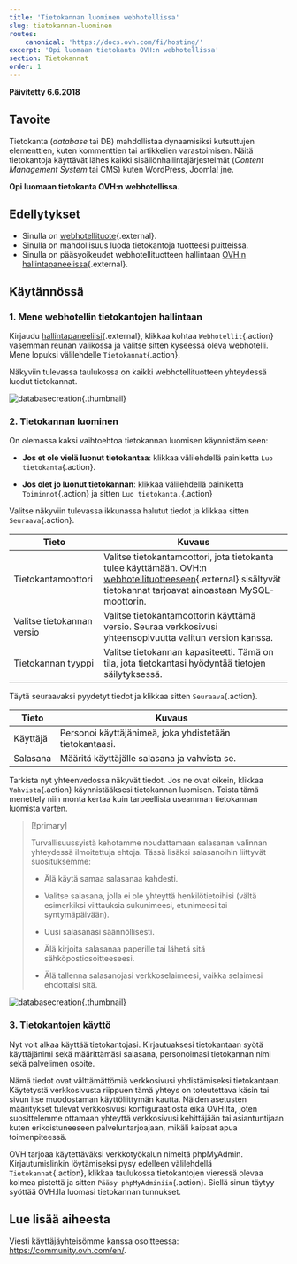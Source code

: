```yaml
---
title: 'Tietokannan luominen webhotellissa'
slug: tietokannan-luominen
routes:
    canonical: 'https://docs.ovh.com/fi/hosting/'
excerpt: 'Opi luomaan tietokanta OVH:n webhotellissa'
section: Tietokannat
order: 1
---
```


**Päivitetty 6.6.2018**

## Tavoite

Tietokanta (*database* tai DB) mahdollistaa dynaamisiksi kutsuttujen elementtien, kuten kommenttien tai artikkelien varastoimisen. Näitä tietokantoja käyttävät lähes kaikki sisällönhallintajärjestelmät (*Content Management System* tai CMS) kuten WordPress, Joomla! jne.

**Opi luomaan tietokanta OVH:n webhotellissa.**

## Edellytykset

- Sinulla on [webhotellituote](https://www.ovh-hosting.fi/webhotelli){.external}.
- Sinulla on mahdollisuus luoda tietokantoja tuotteesi puitteissa.
- Sinulla on pääsyoikeudet webhotellituotteen hallintaan [OVH:n hallintapaneelissa](https://www.ovh.com/auth/?action=gotomanager){.external}.

## Käytännössä

### 1. Mene webhotellin tietokantojen hallintaan

Kirjaudu [hallintapaneeliisi](https://www.ovh.com/auth/?action=gotomanager){.external}, klikkaa kohtaa `Webhotellit`{.action} vasemman reunan valikossa ja valitse sitten kyseessä oleva webhotelli. Mene lopuksi välilehdelle `Tietokannat`{.action}.

Näkyviin tulevassa taulukossa on kaikki webhotellituotteen yhteydessä luodut tietokannat.

![databasecreation](images/database-creation-step1.png){.thumbnail}

### 2. Tietokannan luominen

On olemassa kaksi vaihtoehtoa tietokannan luomisen käynnistämiseen:

- **Jos et ole vielä luonut tietokantaa**: klikkaa välilehdellä painiketta `Luo tietokanta`{.action}.

- **Jos olet jo luonut tietokannan**: klikkaa välilehdellä painiketta `Toiminnot`{.action} ja sitten `Luo tietokanta.`{.action}

Valitse näkyviin tulevassa ikkunassa halutut tiedot ja klikkaa sitten `Seuraava`{.action}.

|Tieto|Kuvaus|  
|---|---|  
|Tietokantamoottori|Valitse tietokantamoottori, jota tietokanta tulee käyttämään. OVH:n [webhotellituotteeseen](https://www.ovh-hosting.fi/webhotelli){.external} sisältyvät tietokannat tarjoavat ainoastaan MySQL-moottorin.|  
|Valitse tietokannan versio|Valitse tietokantamoottorin käyttämä versio. Seuraa verkkosivusi yhteensopivuutta valitun version kanssa.|  
|Tietokannan tyyppi|Valitse tietokannan kapasiteetti. Tämä on tila, jota tietokantasi hyödyntää tietojen säilytyksessä.|   

Täytä seuraavaksi pyydetyt tiedot ja klikkaa sitten `Seuraava`{.action}.

|Tieto|Kuvaus|   
|---|---|   
|Käyttäjä|Personoi käyttäjänimeä, joka yhdistetään tietokantaasi.|   
|Salasana|Määritä käyttäjälle salasana ja vahvista se.|   

Tarkista nyt yhteenvedossa näkyvät tiedot. Jos ne ovat oikein, klikkaa `Vahvista`{.action} käynnistääksesi tietokannan luomisen. Toista tämä menettely niin monta kertaa kuin tarpeellista useamman tietokannan luomista varten.

> [!primary]
>
> Turvallisuussyistä kehotamme noudattamaan salasanan valinnan yhteydessä ilmoitettuja ehtoja. Tässä lisäksi salasanoihin liittyvät suosituksemme:
>
> - Älä käytä samaa salasanaa kahdesti.
>
> - Valitse salasana, jolla ei ole yhteyttä henkilötietoihisi (vältä esimerkiksi viittauksia sukunimeesi, etunimeesi tai syntymäpäivään).
>
> - Uusi salasanasi säännöllisesti.
>
> - Älä kirjoita salasanaa paperille tai lähetä sitä sähköpostiosoitteeseesi.
>
> - Älä tallenna salasanojasi verkkoselaimeesi, vaikka selaimesi ehdottaisi sitä.
>

![databasecreation](images/database-creation-step2.png){.thumbnail}

### 3. Tietokantojen käyttö

Nyt voit alkaa käyttää tietokantojasi. Kirjautuaksesi tietokantaan syötä käyttäjänimi sekä määrittämäsi salasana, personoimasi tietokannan nimi sekä palvelimen osoite.

Nämä tiedot ovat välttämättömiä verkkosivusi yhdistämiseksi tietokantaan. Käytetystä verkkosivusta riippuen tämä yhteys on toteutettava käsin tai sivun itse muodostaman käyttöliittymän kautta. Näiden asetusten määritykset tulevat verkkosivusi konfiguraatiosta eikä OVH:lta, joten suosittelemme ottamaan yhteyttä verkkosivusi kehittäjään tai asiantuntijaan kuten erikoistuneeseen palveluntarjoajaan, mikäli kaipaat apua toimenpiteessä.

OVH tarjoaa käytettäväksi verkkotyökalun nimeltä phpMyAdmin. Kirjautumislinkin löytämiseksi pysy edelleen välilehdellä `Tietokannat`{.action}, klikkaa taulukossa tietokantojen vieressä olevaa kolmea pistettä ja sitten `Pääsy phpMyAdminiin`{.action}. Siellä sinun täytyy syöttää OVH:lla luomasi tietokannan tunnukset.

## Lue lisää aiheesta

Viesti käyttäjäyhteisömme kanssa osoitteessa: <https://community.ovh.com/en/>.
